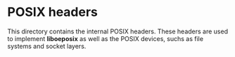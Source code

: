 POSIX headers
==============

This directory contains the internal POSIX headers. These headers are used to
implement **liboeposix** as well as the POSIX devices, suchs as file systems 
and socket layers.
